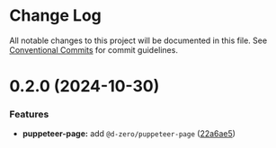 # Change Log

All notable changes to this project will be documented in this file.
See [Conventional Commits](https://conventionalcommits.org) for commit guidelines.

# 0.2.0 (2024-10-30)

### Features

- **puppeteer-page:** add `@d-zero/puppeteer-page` ([22a6ae5](https://github.com/d-zero-dev/tools/commit/22a6ae597f23e2dae539a037cef3936be6940dfd))
